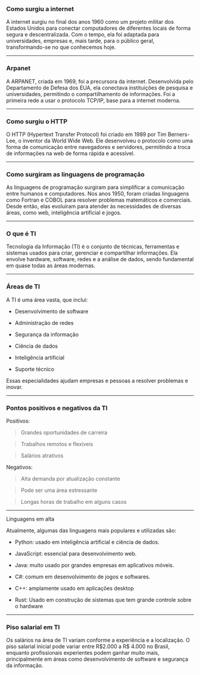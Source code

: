 ### Como surgiu a internet

A internet surgiu no final dos anos 1960 como um projeto militar dos Estados Unidos para conectar computadores de diferentes locais de forma segura e descentralizada. Com o tempo, ela foi adaptada para universidades, empresas e, mais tarde, para o público geral, transformando-se no que conhecemos hoje.

---

### Arpanet

A ARPANET, criada em 1969, foi a precursora da internet. Desenvolvida pelo Departamento de Defesa dos EUA, ela conectava instituições de pesquisa e universidades, permitindo o compartilhamento de informações. Foi a primeira rede a usar o protocolo TCP/IP, base para a internet moderna.

---

### Como surgiu o HTTP

O HTTP (Hypertext Transfer Protocol) foi criado em 1989 por Tim Berners-Lee, o inventor da World Wide Web. Ele desenvolveu o protocolo como uma forma de comunicação entre navegadores e servidores, permitindo a troca de informações na web de forma rápida e acessível.

---

### Como surgiram as linguagens de programação

As linguagens de programação surgiram para simplificar a comunicação entre humanos e computadores. Nos anos 1950, foram criadas linguagens como Fortran e COBOL para resolver problemas matemáticos e comerciais. Desde então, elas evoluíram para atender às necessidades de diversas áreas, como web, inteligência artificial e jogos.

---

### O que é TI

Tecnologia da Informação (TI) é o conjunto de técnicas, ferramentas e sistemas usados para criar, gerenciar e compartilhar informações. Ela envolve hardware, software, redes e a análise de dados, sendo fundamental em quase todas as áreas modernas.

---

### Áreas de TI

A TI é uma área vasta, que inclui:

* Desenvolvimento de software

* Administração de redes

* Segurança da informação

* Ciência de dados

* Inteligência artificial

* Suporte técnico

Essas especialidades ajudam empresas e pessoas a resolver problemas e inovar.

---

### Pontos positivos e negativos da TI

Positivos:

> Grandes oportunidades de carreira

> Trabalhos remotos e flexíveis

> Salários atrativos

Negativos:

> Alta demanda por atualização constante

> Pode ser uma área estressante

> Longas horas de trabalho em alguns casos

---

Linguagens em alta

Atualmente, algumas das linguagens mais populares e utilizadas são:

* Python: usado em inteligência artificial e ciência de dados.

* JavaScript: essencial para desenvolvimento web.

* Java: muito usado por grandes empresas em aplicativos móveis.

* C#: comum em desenvolvimento de jogos e softwares.

* C++: amplamente usado em aplicações desktop

* Rust: Usado em construção de sistemas que tem grande controle sobre o hardware

---

### Piso salarial em TI

Os salários na área de TI variam conforme a experiência e a localização. O piso salarial inicial pode variar entre  R\$2.000 a R\$ 4.000 no Brasil, enquanto profissionais experientes podem ganhar muito mais, principalmente em áreas como desenvolvimento de software e segurança da informação.


















